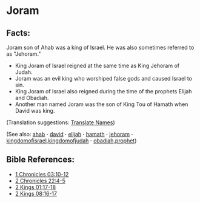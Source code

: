 # Joram #

## Facts: ##

Joram son of Ahab was a king of Israel. He was also sometimes referred to as "Jehoram."

* King Joram of Israel reigned at the same time as King Jehoram of Judah.
* Joram was an evil king who worshiped false gods and caused Israel to sin.
* King Joram of Israel also reigned during the time of the prophets Elijah and Obadiah.
* Another man named Joram was the son of King Tou of Hamath when David was king.

(Translation suggestions: [Translate Names](https://git.door43.org/Door43/en-ta-translate-vol1/src/master/content/translate_names.md))

(See also: [ahab](../other/ahab.md) **·** [david](../other/david.md) **·** [elijah](../other/elijah.md) **·** [hamath](../other/hamath.md) **·** [jehoram](../other/jehoram.md) **·** [kingdomofisrael](../other/kingdomofisrael.md),[kingdomofjudah](../other/kingdomofjudah.md) **·** [obadiah](../other/obadiah.md),[prophet](../kt/prophet.md))

## Bible References: ##

* [1 Chronicles 03:10-12](https://door43.org/en/bible/notes/1ch/03/10)
* [2 Chronicles 22:4-5](https://door43.org/en/bible/notes/2ch/22/04)
* [2 Kings 01:17-18](https://door43.org/en/bible/notes/2ki/01/17)
* [2 Kings 08:16-17](https://door43.org/en/bible/notes/2ki/08/16)


